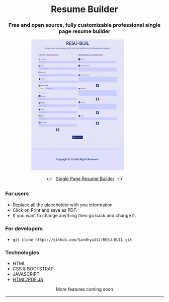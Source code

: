 <div align="center">
<h1>Resume Builder</h1>

### Free and open source, fully customizable professional single page resume builder

<img src="src/pic-2.png" alt="cover" height="415px" width="294px"/>
&nbsp;&nbsp;&nbsp;&nbsp;&nbsp;&nbsp;&nbsp;&nbsp;&nbsp;&nbsp;

👉 &nbsp;&nbsp;[Single Page Resume Builder](https://sandhya312.github.io/RESU-BUIL/)&nbsp;&nbsp;👈

</div>

### For users

- Replace all the placeholder with you information
- Click on Print and save as PDF. 
- If you want to change anything then go back and change it.
### For developers

- `git clone https://github.com/Sandhya312/RESU-BUIL.git`


### Technologies

- HTML
- CSS & BOOTSTRAP
- JAVASCRIPT
- [HTML2PDF.JS](https://www.npmjs.com/package/html2pdf.js/v/0.9.0) 

<div align="center">More features coming soon</div>

---
